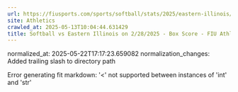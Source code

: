 ```yaml
---
url: https://fiusports.com/sports/softball/stats/2025/eastern-illinois/boxscore/12797/
site: Athletics
crawled_at: 2025-05-13T10:04:44.631429
title: Softball vs Eastern Illinois on 2/28/2025 - Box Score - FIU Athletics
---
```

normalized_at: 2025-05-22T17:17:23.659082
normalization_changes: Added trailing slash to directory path

Error generating fit markdown: '<' not supported between instances of 'int' and 'str'